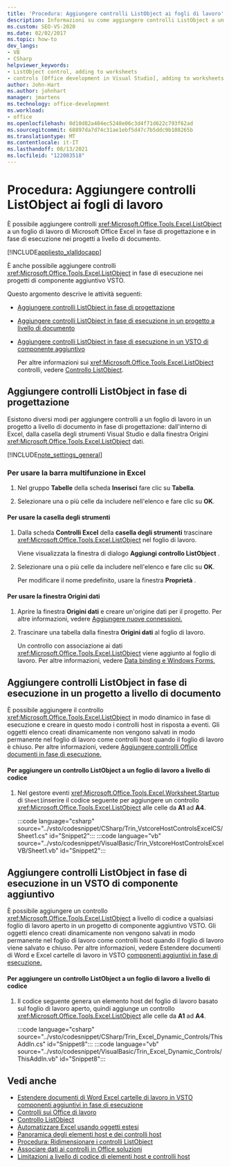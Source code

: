 ```yaml
---
title: 'Procedura: Aggiungere controlli ListObject ai fogli di lavoro'
description: Informazioni su come aggiungere controlli ListObject a un Microsoft Office Excel foglio di lavoro in fase di progettazione e in fase di esecuzione nei progetti a livello di documento.
ms.custom: SEO-VS-2020
ms.date: 02/02/2017
ms.topic: how-to
dev_langs:
- VB
- CSharp
helpviewer_keywords:
- ListObject control, adding to worksheets
- controls [Office development in Visual Studio], adding to worksheets
author: John-Hart
ms.author: johnhart
manager: jmartens
ms.technology: office-development
ms.workload:
- office
ms.openlocfilehash: 0d10d82a404ec5248e06c3d4f71d622c793f62ad
ms.sourcegitcommit: 68897da7d74c31ae1ebf5d47c7b5ddc9b108265b
ms.translationtype: MT
ms.contentlocale: it-IT
ms.lasthandoff: 08/13/2021
ms.locfileid: "122083518"
---
```

# <a name="how-to-add-listobject-controls-to-worksheets"></a>Procedura: Aggiungere controlli ListObject ai fogli di lavoro
  È possibile aggiungere controlli <xref:Microsoft.Office.Tools.Excel.ListObject> a un foglio di lavoro di Microsoft Office Excel in fase di progettazione e in fase di esecuzione nei progetti a livello di documento.

 [!INCLUDE[appliesto_xlalldocapp](../vsto/includes/appliesto-xlalldocapp-md.md)]

 È anche possibile aggiungere controlli <xref:Microsoft.Office.Tools.Excel.ListObject> in fase di esecuzione nei progetti di componente aggiuntivo VSTO.

 Questo argomento descrive le attività seguenti:

- [Aggiungere controlli ListObject in fase di progettazione](#designtime)

- [Aggiungere controlli ListObject in fase di esecuzione in un progetto a livello di documento](#runtimedoclevel)

- [Aggiungere controlli ListObject in fase di esecuzione in un VSTO di componente aggiuntivo](#runtimeaddin)

  Per altre informazioni sui <xref:Microsoft.Office.Tools.Excel.ListObject> controlli, vedere [Controllo ListObject](../vsto/listobject-control.md).

## <a name="add-listobject-controls-at-design-time"></a><a name="designtime"></a> Aggiungere controlli ListObject in fase di progettazione
 Esistono diversi modi per aggiungere controlli a un foglio di lavoro in un progetto a livello di documento in fase di progettazione: dall'interno di Excel, dalla casella degli strumenti Visual Studio e dalla finestra Origini <xref:Microsoft.Office.Tools.Excel.ListObject> dati.  

 [!INCLUDE[note_settings_general](../sharepoint/includes/note-settings-general-md.md)]

### <a name="to-use-the-ribbon-in-excel"></a>Per usare la barra multifunzione in Excel

1. Nel gruppo **Tabelle** della scheda **Inserisci** fare clic su **Tabella**.

2. Selezionare una o più celle da includere nell'elenco e fare clic su **OK**.

#### <a name="to-use-the-toolbox"></a>Per usare la casella degli strumenti

1. Dalla scheda **Controlli Excel** della **casella degli strumenti** trascinare <xref:Microsoft.Office.Tools.Excel.ListObject> nel foglio di lavoro.

     Viene visualizzata la finestra di dialogo **Aggiungi controllo ListObject** .

2. Selezionare una o più celle da includere nell'elenco e fare clic su **OK**.

     Per modificare il nome predefinito, usare la finestra **Proprietà** .

#### <a name="to-use-the-data-sources-window"></a>Per usare la finestra Origini dati

1. Aprire la finestra **Origini dati** e creare un'origine dati per il progetto. Per altre informazioni, vedere [Aggiungere nuove connessioni.](../data-tools/add-new-connections.md)

2. Trascinare una tabella dalla finestra **Origini dati** al foglio di lavoro.

     Un controllo con associazione ai dati <xref:Microsoft.Office.Tools.Excel.ListObject> viene aggiunto al foglio di lavoro. Per altre informazioni, vedere [Data binding e Windows Forms.](/dotnet/framework/winforms/data-binding-and-windows-forms)

## <a name="add-listobject-controls-at-run-time-in-a-document-level-project"></a><a name="runtimedoclevel"></a> Aggiungere controlli ListObject in fase di esecuzione in un progetto a livello di documento
 È possibile aggiungere il controllo <xref:Microsoft.Office.Tools.Excel.ListObject> in modo dinamico in fase di esecuzione e creare in questo modo i controlli host in risposta a eventi. Gli oggetti elenco creati dinamicamente non vengono salvati in modo permanente nel foglio di lavoro come controlli host quando il foglio di lavoro è chiuso. Per altre informazioni, vedere [Aggiungere controlli Office documenti in fase di esecuzione.](../vsto/adding-controls-to-office-documents-at-run-time.md)

#### <a name="to-add-a-listobject-control-to-a-worksheet-programmatically"></a>Per aggiungere un controllo ListObject a un foglio di lavoro a livello di codice

1. Nel gestore eventi <xref:Microsoft.Office.Tools.Excel.Worksheet.Startup> di `Sheet1`inserire il codice seguente per aggiungere un controllo <xref:Microsoft.Office.Tools.Excel.ListObject> alle celle da **A1** ad **A4**.

     :::code language="csharp" source="../vsto/codesnippet/CSharp/Trin_VstcoreHostControlsExcelCS/Sheet1.cs" id="Snippet2":::
     :::code language="vb" source="../vsto/codesnippet/VisualBasic/Trin_VstcoreHostControlsExcelVB/Sheet1.vb" id="Snippet2":::

## <a name="add-listobject-controls-at-run-time-in-a-vsto-add-in-project"></a><a name="runtimeaddin"></a>Aggiungere controlli ListObject in fase di esecuzione in un VSTO di componente aggiuntivo
 È possibile aggiungere un controllo <xref:Microsoft.Office.Tools.Excel.ListObject> a livello di codice a qualsiasi foglio di lavoro aperto in un progetto di componente aggiuntivo VSTO. Gli oggetti elenco creati dinamicamente non vengono salvati in modo permanente nel foglio di lavoro come controlli host quando il foglio di lavoro viene salvato e chiuso. Per altre informazioni, vedere Estendere documenti di Word e Excel cartelle di lavoro in VSTO [componenti aggiuntivi in fase di esecuzione.](../vsto/extending-word-documents-and-excel-workbooks-in-vsto-add-ins-at-run-time.md)

#### <a name="to-add-a-listobject-control-to-a-worksheet-programmatically"></a>Per aggiungere un controllo ListObject a un foglio di lavoro a livello di codice

1. Il codice seguente genera un elemento host del foglio di lavoro basato sul foglio di lavoro aperto, quindi aggiunge un controllo <xref:Microsoft.Office.Tools.Excel.ListObject> alle celle da **A1** ad **A4**.

     :::code language="csharp" source="../vsto/codesnippet/CSharp/Trin_Excel_Dynamic_Controls/ThisAddIn.cs" id="Snippet8":::
     :::code language="vb" source="../vsto/codesnippet/VisualBasic/Trin_Excel_Dynamic_Controls/ThisAddIn.vb" id="Snippet8":::

## <a name="see-also"></a>Vedi anche
- [Estendere documenti di Word Excel cartelle di lavoro in VSTO componenti aggiuntivi in fase di esecuzione](../vsto/extending-word-documents-and-excel-workbooks-in-vsto-add-ins-at-run-time.md)
- [Controlli sui Office di lavoro](../vsto/controls-on-office-documents.md)
- [Controllo ListObject](../vsto/listobject-control.md)
- [Automatizzare Excel usando oggetti estesi](../vsto/automating-excel-by-using-extended-objects.md)
- [Panoramica degli elementi host e dei controlli host](../vsto/host-items-and-host-controls-overview.md)
- [Procedura: Ridimensionare i controlli ListObject](../vsto/how-to-resize-listobject-controls.md)
- [Associare dati ai controlli in Office soluzioni](../vsto/binding-data-to-controls-in-office-solutions.md)
- [Limitazioni a livello di codice di elementi host e controlli host](../vsto/programmatic-limitations-of-host-items-and-host-controls.md)
